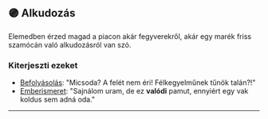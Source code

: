 ## 🟣 Alkudozás

Elemedben érzed magad a piacon akár fegyverekről, akár egy marék friss szamócán való alkudozásról van szó.
### Kiterjeszti ezeket

- [Befolyásolás](../kepzettsegek.primer.altalanos/befolyasolas.md): "Micsoda? A felét nem éri! Félkegyelműnek tűnök talán?!"
- [Emberismeret](../kepzettsegek.primer.altalanos/emberismeret.md): "Sajnálom uram, de ez **valódi** pamut, ennyiért egy vak koldus sem adná oda."

---
